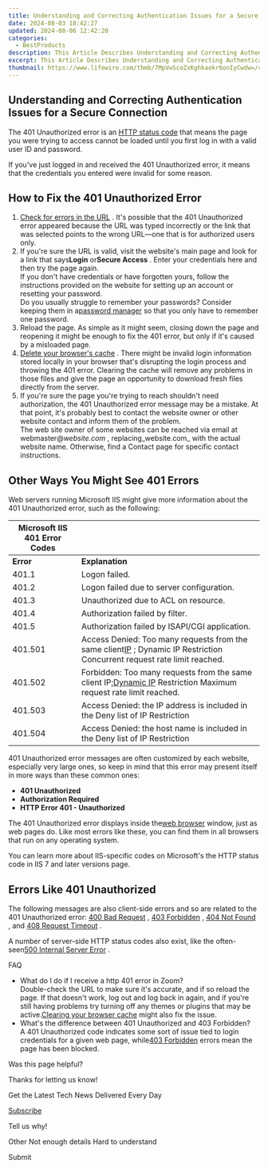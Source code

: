 ```yaml
---
title: Understanding and Correcting Authentication Issues for a Secure Connection
date: 2024-08-03 18:42:27
updated: 2024-08-06 12:42:20
categories:
  - BestProducts
description: This Article Describes Understanding and Correcting Authentication Issues for a Secure Connection
excerpt: This Article Describes Understanding and Correcting Authentication Issues for a Secure Connection
thumbnail: https://www.lifewire.com/thmb/7MpVwScoZxKghkaokr6onIyCwdw=/400x300/filters:no_upscale():max_bytes(150000):strip_icc():format(webp)/401-unauthorized-error-what-it-is-and-how-to-fix-it-2622934-e98cc16b41504abdbc47fb6cbaeebcfa.png
---
```


## Understanding and Correcting Authentication Issues for a Secure Connection
 The 401 Unauthorized error is an [HTTP status code](https://www.lifewire.com/http-status-codes-2625907) that means the page you were trying to access cannot be loaded until you first log in with a valid user ID and password.

 If you've just logged in and received the 401 Unauthorized error, it means that the credentials you entered were invalid for some reason.  

## How to Fix the 401 Unauthorized Error

1. [Check for errors in the URL](https://www.lifewire.com/how-to-troubleshoot-an-error-in-a-url-2624454) . It's possible that the 401 Unauthorized error appeared because the URL was typed incorrectly or the link that was selected points to the wrong URL—one that is for authorized users only.
2. If you're sure the URL is valid, visit the website's main page and look for a link that says**Login** or**Secure Access** . Enter your credentials here and then try the page again.  
 If you don't have credentials or have forgotten yours, follow the instructions provided on the website for setting up an account or resetting your password.  
 Do you usually struggle to remember your passwords? Consider keeping them in a[password manager](https://www.lifewire.com/how-do-password-managers-work-5186454) so that you only have to remember one password.
3. Reload the page. As simple as it might seem, closing down the page and reopening it might be enough to fix the 401 error, but only if it's caused by a misloaded page.
4. [Delete your browser's cache](https://www.lifewire.com/how-to-clear-cache-2617980) . There might be invalid login information stored locally in your browser that's disrupting the login process and throwing the 401 error. Clearing the cache will remove any problems in those files and give the page an opportunity to download fresh files directly from the server.
5. If you're sure the page you're trying to reach shouldn't need authorization, the 401 Unauthorized error message may be a mistake. At that point, it's probably best to contact the website owner or other website contact and inform them of the problem.  
 The web site owner of some websites can be reached via email at webmaster@_website.com_ , replacing_website.com_ with the actual website name. Otherwise, find a Contact page for specific contact instructions.

## Other Ways You Might See 401 Errors

 Web servers running Microsoft IIS might give more information about the 401 Unauthorized error, such as the following:

| Microsoft IIS 401 Error Codes |                                                                                                                                                                                    |
| ----------------------------- | ---------------------------------------------------------------------------------------------------------------------------------------------------------------------------------- |
| **Error**                     | **Explanation**                                                                                                                                                                    |
| 401.1                         | Logon failed.                                                                                                                                                                      |
| 401.2                         | Logon failed due to server configuration.                                                                                                                                          |
| 401.3                         | Unauthorized due to ACL on resource.                                                                                                                                               |
| 401.4                         | Authorization failed by filter.                                                                                                                                                    |
| 401.5                         | Authorization failed by ISAPI/CGI application.                                                                                                                                     |
| 401.501                       | Access Denied: Too many requests from the same client[IP](https://www.lifewire.com/what-is-an-ip-address-2625920) ; Dynamic IP Restriction Concurrent request rate limit reached. |
| 401.502                       | Forbidden: Too many requests from the same client IP;[Dynamic IP](https://www.lifewire.com/what-is-a-dynamic-ip-address-2625857) Restriction Maximum request rate limit reached.  |
| 401.503                       | Access Denied: the IP address is included in the Deny list of IP Restriction                                                                                                       |
| 401.504                       | Access Denied: the host name is included in the Deny list of IP Restriction                                                                                                        |

 401 Unauthorized error messages are often customized by each website, especially very large ones, so keep in mind that this error may present itself in more ways than these common ones:

* **401 Unauthorized**
* **Authorization Required**
* **HTTP Error 401 - Unauthorized**

 The 401 Unauthorized error displays inside the[web browser](https://www.lifewire.com/what-is-a-browser-446234) window, just as web pages do. Like most errors like these, you can find them in all browsers that run on any operating system.

 You can learn more about IIS-specific codes on Microsoft's the HTTP status code in IIS 7 and later versions page.

## Errors Like 401 Unauthorized

 The following messages are also client-side errors and so are related to the 401 Unauthorized error: [400 Bad Request](https://www.lifewire.com/how-to-fix-a-400-bad-request-error-2617988) , [403 Forbidden](https://www.lifewire.com/403-forbidden-error-explained-2617989) , [404 Not Found](https://www.lifewire.com/404-not-found-error-explained-2622936) , and [408 Request Timeout](https://www.lifewire.com/408-request-timeout-2622937) .

 A number of server-side HTTP status codes also exist, like the often-seen[500 Internal Server Error](https://www.lifewire.com/500-internal-server-error-explained-2622938) .

 FAQ

* What do I do if I receive a http 401 error in Zoom?  
 Double-check the URL to make sure it's accurate, and if so reload the page. If that doesn't work, log out and log back in again, and if you're still having problems try turning off any themes or plugins that may be active.[Clearing your browser cache](https://www.lifewire.com/how-to-clear-cache-2617980) might also fix the issue.
* What's the difference between 401 Unauthorized and 403 Forbidden?  
 A 401 Unauthorized code indicates some sort of issue tied to login credentials for a given web page, while[403 Forbidden](https://www.lifewire.com/403-forbidden-error-explained-2617989) errors mean the page has been blocked.

Was this page helpful?

Thanks for letting us know!

 Get the Latest Tech News Delivered Every Day

[Subscribe](https://www.lifewire.com/#)

Tell us why!

 Other  Not enough details  Hard to understand

 Submit

<ins class="adsbygoogle"
     style="display:block"
     data-ad-format="autorelaxed"
     data-ad-client="ca-pub-7571918770474297"
     data-ad-slot="1223367746"></ins>



<ins class="adsbygoogle"
     style="display:block"
     data-ad-client="ca-pub-7571918770474297"
     data-ad-slot="8358498916"
     data-ad-format="auto"
     data-full-width-responsive="true"></ins>
